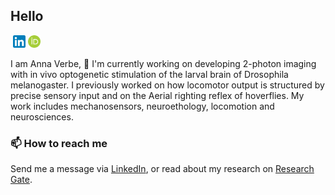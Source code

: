 ## Hello
<p>
<a href="https://www.researchgate.net/profile/Anna-Verbe"><img height="20" src="./icons/researchgate.svg" alt=""/></a>
<a href="https://www.linkedin.com/in/anna-verbe/"><img height="20" src="./icons/linkedin.svg" alt=""/></a>
<a href="https://orcid.org/0000-0003-3121-0214"><img height="20" src="./icons/orcid.svg" alt=""/></a>
</p>

I am Anna Verbe, 🔭 I'm currently working on developing 2-photon imaging with in vivo optogenetic stimulation of the larval brain of Drosophila melanogaster. I previously worked on how locomotor output is structured by precise sensory input and on the Aerial righting reflex of hoverflies. My work includes mechanosensors, neuroethology, locomotion and neurosciences. 

### 📫 How to reach me
Send me a message via [LinkedIn](https://www.linkedin.com/in/Anna-Verbe/), or read about my research on [Research Gate](https://www.researchgate.net/profile/anna-verbe).


<!--
**AnnaVerbe/AnnaVerbe** is a ✨ _special_ ✨ repository because its `README.md` (this file) appears on your GitHub profile.

Here are some ideas to get you started:

- 🔭 I’m currently working on ...
- 🌱 I’m currently learning ...
- 👯 I’m looking to collaborate on ...
- 🤔 I’m looking for help with ...
- 💬 Ask me about ...
- 📫 How to reach me: ...
- 😄 Pronouns: ...
- ⚡ Fun fact: ...
-->
